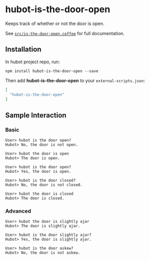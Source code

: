 # hubot-is-the-door-open

Keeps track of whether or not the door is open.

See [`src/is-the-door-open.coffee`](src/is-the-door-open.coffee) for full documentation.

## Installation

In hubot project repo, run:

`npm install hubot-is-the-door-open --save`

Then add **hubot-is-the-door-open** to your `external-scripts.json`:

```json
[
  "hubot-is-the-door-open"
]
```

## Sample Interaction

### Basic
```
User> hubot is the door open?
Hubot> No, the door is not open.

User> hubot the door is open
Hubot> The door is open.

User> hubot is the door open?
Hubot> Yes, the door is open.

User> hubot is the door closed?
Hubot> No, the door is not closed.

User> hubot the door is closed
Hubot> The door is closed.
```

### Advanced
```
User> hubot the door is slightly ajar
Hubot> The door is slightly ajar.

User> hubot is the door slightly ajar?
Hubot> Yes, the door is slightly ajar.

User> hubot is the door askew?
Hubot> No, the door is not askew.
```
